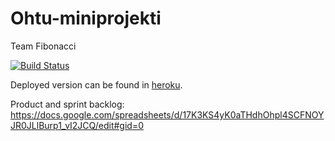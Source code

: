 # Ohtu-miniprojekti
Team Fibonacci

[![Build Status](https://travis-ci.org/Jhoneagle/Ohtu-miniprojekti.svg?branch=master)](https://travis-ci.org/Jhoneagle/Ohtu-miniprojekti)

Deployed version can be found in [heroku](https://ohtu-projekti.herokuapp.com/).

Product and sprint backlog: https://docs.google.com/spreadsheets/d/17K3KS4yK0aTHdhOhpl4SCFNOYJR0JLlBurp1_vI2JCQ/edit#gid=0
